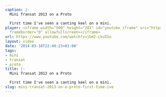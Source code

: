 ```yaml
---
caption: |-
  Mini Transat 2013 on a Proto

  First time I've seen a canting keel on a mini.
player: <iframe width="500" height="281" id="youtube_iframe" src="https://www.youtube.com/embed/jbm2-LkuISo?feature=oembed&amp;enablejsapi=1&amp;origin=https://safe.txmblr.com&amp;wmode=opaque"
  frameborder="0" allowfullscreen></iframe>
url: https://www.youtube.com/watch?v=jbm2-LkuISo
layout: video
date: '2014-03-10T22:40:23+01:00'
tags:
- mini
- transat
- proto
title: |-
  Mini Transat 2013 on a Proto

  First time I've seen a canting keel on a mini.
slug: mini-transat-2013-on-a-proto-first-time-ive
---
```

